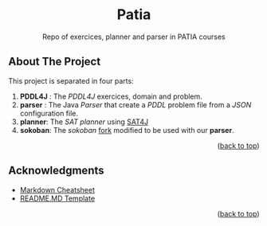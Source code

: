 <div id="top"></div>

<!-- TITLE -->
<div align="center">
<h1 align="center">Patia</h1>

  <p align="center">
    Repo of exercices, planner and parser in PATIA courses
  </p>
</div>


<!-- ABOUT THE PROJECT -->

## About The Project
This project is separated in four parts:
 1. **PDDL4J** : The *PDDL4J* exercices, domain and problem.
 2. **parser** : The Java *Parser* that create a *PDDL* problem file from a *JSON* configuration file.
 3. **planner**: The *SAT planner* using [SAT4J][sat-url]
 4. **sokoban**: The *sokoban* [fork][sokoban-fork] modified to be used with our **parser**.

<p align="right">(<a href="#top">back to top</a>)</p>

<!-- ACKNOWLEDGMENTS -->

## Acknowledgments

- [Markdown Cheatsheet][md-url]
- [README.MD Template][readme-url]
<p align="right">(<a href="#top">back to top</a>)</p>

<!-- MARKDOWN LINKS & IMAGES -->
<!-- https://www.markdownguide.org/basic-syntax/#reference-style-links -->

[md-url]: https://github.com/adam-p/markdown-here/wiki/Markdown-Cheatsheet
[readme-url]: https://github.com/othneildrew/Best-README-Template
[sat-url]: https://www.sat4j.org/doc.php
[sokoban-fork]: https://github.com/fiorinoh/sokoban
